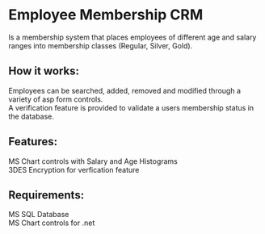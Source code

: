 Employee Membership CRM
=====================

Is a membership system that places employees of different age and salary ranges into membership classes (Regular, Silver, Gold).  

How it works:
-------------

Employees can be searched, added, removed and modified through a variety of asp form controls.  
A verification feature is provided to validate a users membership status in the database.  

Features:
---------

MS Chart controls with Salary and Age Histograms  
3DES Encryption for verfication feature  

Requirements:
------------

MS SQL Database  
MS Chart controls for .net  
